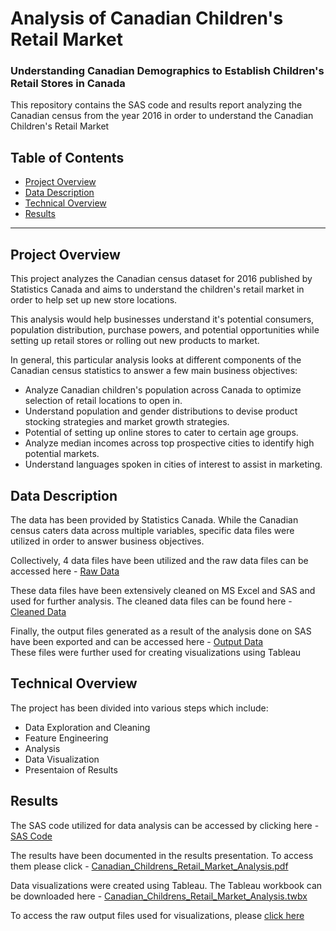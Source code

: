 # Analysis of Canadian Children's Retail Market
### Understanding Canadian Demographics to Establish Children's Retail Stores in Canada

This repository contains the SAS code and results report analyzing the Canadian census from the year 2016 in order to understand the Canadian Children's Retail Market


## Table of Contents

- [Project Overview](#projectoverview)
- [Data Description](#datadescription)
- [Technical Overview](#technicaloverview)
- [Results](#results)

***

<a id='projectoverview'></a>
## Project Overview

This project analyzes the Canadian census dataset for 2016 published by Statistics Canada and aims to understand the children's retail market in order to help set up new store locations.

This analysis would help businesses understand it's potential consumers, population distribution, purchase powers, and potential opportunities while setting up retail stores or rolling out new products to market.

In general, this particular analysis looks at different components of the Canadian census statistics to answer a few main business objectives:

* Analyze Canadian children's population across Canada to optimize selection of retail locations to open in. 
* Understand population and gender distributions to devise product stocking strategies and market growth strategies. 
* Potential of setting up online stores to cater to certain age groups.
* Analyze median incomes across top prospective cities to identify high potential markets.
* Understand languages spoken in cities of interest to assist in marketing. 

<a id='datadescription'></a>
## Data Description

The data has been provided by Statistics Canada. While the Canadian census caters data across multiple variables, specific data files were utilized in order to answer business objectives.

Collectively, 4 data files have been utilized and the raw data files can be accessed here - [Raw Data](https://github.com/HShamilSamsudeen/Business_Startup_Analytics/tree/main/raw_data)

These data files have been extensively cleaned on MS Excel and SAS and used for further analysis. The cleaned data files can be found here - [Cleaned Data](https://github.com/HShamilSamsudeen/Business_Startup_Analytics/tree/main/cleaned_data)

Finally, the output files generated as a result of the analysis done on SAS have been exported and can be accessed here - [Output Data](https://github.com/HShamilSamsudeen/Business_Startup_Analytics/tree/main/output_data)<br>
These files were further used for creating visualizations using Tableau

<a id='technicaloverview'></a>
## Technical Overview

The project has been divided into various steps which include:
* Data Exploration and Cleaning
* Feature Engineering
* Analysis
* Data Visualization
* Presentaion of Results

<a id='results'></a>
## Results

The SAS code utilized for data analysis can be accessed by clicking here - [SAS Code](https://github.com/HShamilSamsudeen/Business_Startup_Analytics/blob/main/Canadian_Childrens_Retail_Market_Analysis.sas)

The results have been documented in the results presentation. To access them please click - [Canadian_Childrens_Retail_Market_Analysis.pdf](https://github.com/HShamilSamsudeen/Business_Startup_Analytics/blob/main/Canadian%20Children's%20Retail%20Market%20Analysis.pdf)

Data visualizations were created using Tableau. The Tableau workbook can be downloaded here - [Canadian_Childrens_Retail_Market_Analysis.twbx](https://github.com/HShamilSamsudeen/Business_Startup_Analytics/blob/main/Canadian_Childrens_Retail_Market_Analysis.twbx)

To access the raw output files used for visualizations, please [click here](https://github.com/HShamilSamsudeen/Business_Startup_Analytics/tree/main/output_data)
